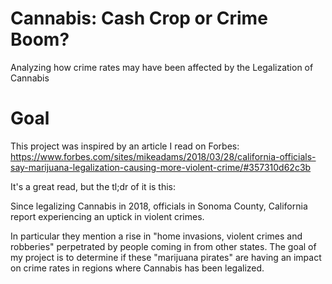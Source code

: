 # Cannabis: Cash Crop or Crime Boom?
Analyzing how crime rates may have been affected by the Legalization of Cannabis

# Goal
This project was inspired by an article I read on Forbes:
https://www.forbes.com/sites/mikeadams/2018/03/28/california-officials-say-marijuana-legalization-causing-more-violent-crime/#357310d62c3b

It's a great read, but the tl;dr of it is this:

Since legalizing Cannabis in 2018, officials in Sonoma County, California report experiencing an uptick in violent crimes.  

In particular they mention a rise in "home invasions, violent crimes and robberies" perpetrated by people coming in from other states.
The goal of my project is to determine if these "marijuana pirates" are having an impact on crime rates in regions where Cannabis has been legalized.

